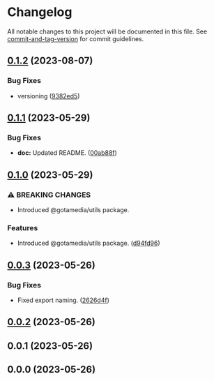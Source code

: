 # Changelog

All notable changes to this project will be documented in this file. See [commit-and-tag-version](https://github.com/absolute-version/commit-and-tag-version) for commit guidelines.

## [0.1.2](https://github.com/gotamedia/utils/compare/0.1.1...0.1.2) (2023-08-07)


### Bug Fixes

* versioning ([9382ed5](https://github.com/gotamedia/utils/commit/9382ed509721f8c3736b1b0cddee5c0c07783b68))

## [0.1.1](https://bitbucket.org/gotamedia/utils/compare/0.1.1..0.1.0) (2023-05-29)


### Bug Fixes

* **doc:** Updated README. ([00ab88f](https://bitbucket.org/gotamedia/utils/commits/00ab88f2d44b90866f04baa96296894d0d6ca7fa))

## [0.1.0](https://bitbucket.org/gotamedia/utils/compare/0.1.0..0.0.3) (2023-05-29)


### ⚠ BREAKING CHANGES

* Introduced @gotamedia/utils package.

### Features

* Introduced @gotamedia/utils package. ([d94fd96](https://bitbucket.org/gotamedia/utils/commits/d94fd96d2c485cfbdc774460133acb65fff104c7))

## [0.0.3](https://bitbucket.org/gotamedia/utils/compare/0.0.3..0.0.2) (2023-05-26)


### Bug Fixes

* Fixed export naming. ([2626d4f](https://bitbucket.org/gotamedia/utils/commits/2626d4fa01df46c9cf472326bcd10c6c9c3fb3bc))

## [0.0.2](https://bitbucket.org/gotamedia/utils/compare/0.0.2..0.0.1) (2023-05-26)

## 0.0.1 (2023-05-26)

## 0.0.0 (2023-05-26)
